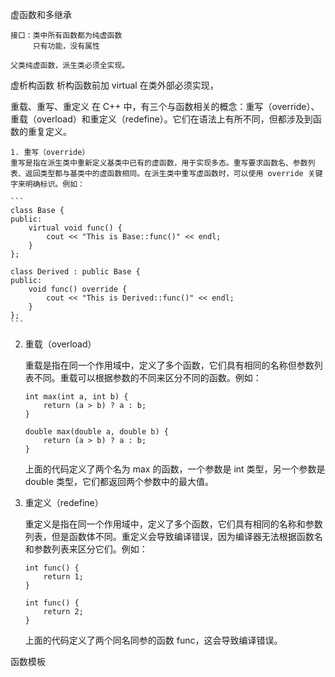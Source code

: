 虚函数和多继承

    接口：类中所有函数都为纯虚函数
         只有功能，没有属性

    父类纯虚函数，派生类必须全实现。


虚析构函数
    析构函数前加 virtual
    在类外部必须实现，


重载、重写、重定义
    在 C++ 中，有三个与函数相关的概念：重写（override）、重载（overload）和重定义（redefine）。它们在语法上有所不同，但都涉及到函数的重复定义。

    1. 重写（override）
    重写是指在派生类中重新定义基类中已有的虚函数，用于实现多态。重写要求函数名、参数列表、返回类型都与基类中的虚函数相同。在派生类中重写虚函数时，可以使用 override 关键字来明确标识。例如：

    ```
    class Base {
    public:
        virtual void func() {
            cout << "This is Base::func()" << endl;
        }
    };

    class Derived : public Base {
    public:
        void func() override {
            cout << "This is Derived::func()" << endl;
        }
    };
    ```

2. 重载（overload）

    重载是指在同一个作用域中，定义了多个函数，它们具有相同的名称但参数列表不同。重载可以根据参数的不同来区分不同的函数。例如：

    ```
    int max(int a, int b) {
        return (a > b) ? a : b;
    }

    double max(double a, double b) {
        return (a > b) ? a : b;
    }
    ```

    上面的代码定义了两个名为 max 的函数，一个参数是 int 类型，另一个参数是 double 类型，它们都返回两个参数中的最大值。

3. 重定义（redefine）

    重定义是指在同一个作用域中，定义了多个函数，它们具有相同的名称和参数列表，但是函数体不同。重定义会导致编译错误，因为编译器无法根据函数名和参数列表来区分它们。例如：

    ```
    int func() {
        return 1;
    }

    int func() {
        return 2;
    }
    ```
    上面的代码定义了两个同名同参的函数 func，这会导致编译错误。



函数模板
    